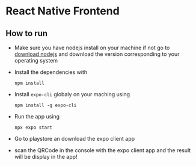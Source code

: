 # React Native Frontend

## How to run
- Make sure you have nodejs install on your machine if not go to [download nodejs](https://www.nodejs.com/download) and download the version corresponding to your operating system

- Install the dependencies with
    ```
    npm install
    ```
- Install `expo-cli` globaly on your maching using
    ```
    npm install -g expo-cli
    ```
- Run the app using
    ```
    npx expo start
    ```
- Go to playstore an download the expo client app

- scan the QRCode in the console with the expo client app and the result will be display in the app!